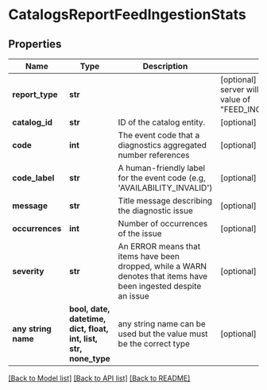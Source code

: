 # CatalogsReportFeedIngestionStats


## Properties
Name | Type | Description | Notes
------------ | ------------- | ------------- | -------------
**report_type** | **str** |  | [optional]  if omitted the server will use the default value of "FEED_INGESTION_ISSUES"
**catalog_id** | **str** | ID of the catalog entity. | [optional] 
**code** | **int** | The event code that a diagnostics aggregated number references | [optional] 
**code_label** | **str** | A human-friendly label for the event code (e.g, &#39;AVAILABILITY_INVALID&#39;) | [optional] 
**message** | **str** | Title message describing the diagnostic issue | [optional] 
**occurrences** | **int** | Number of occurrences of the issue | [optional] 
**severity** | **str** | An ERROR means that items have been dropped, while a WARN denotes that items have been ingested despite an issue | [optional] 
**any string name** | **bool, date, datetime, dict, float, int, list, str, none_type** | any string name can be used but the value must be the correct type | [optional]

[[Back to Model list]](../README.md#documentation-for-models) [[Back to API list]](../README.md#documentation-for-api-endpoints) [[Back to README]](../README.md)


